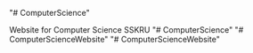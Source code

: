 "# ComputerScience"


Website for Computer Science SSKRU
"# ComputerScience" 
"# ComputerScienceWebsite" 
"# ComputerScienceWebsite" 
